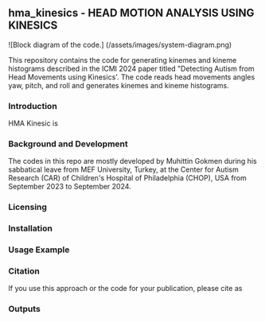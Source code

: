 ## hma_kinesics - HEAD MOTION ANALYSIS USING KINESICS

![Block diagram of the code.]
(/assets/images/system-diagram.png)

This repository contains the code for generating kinemes and kineme histograms described in the ICMI 2024 paper titled "Detecting Autism from Head Movements using Kinesics'.
The code reads head movements angles yaw, pitch, and roll and generates kinemes and kineme histograms.
### Introduction 
HMA Kinesic is 

### Background and Development
The codes in this repo are mostly developed by Muhittin Gokmen during his sabbatical leave from MEF University, Turkey, at the Center for Autism Research (CAR) of Children's Hospital of Philadelphia (CHOP), USA from September 2023 to September 2024.

### Licensing 


### Installation

### Usage Example

### Citation
If you use this approach or the code for your publication, please cite as 

### Outputs
